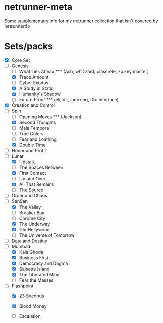 # netrunner-meta
Some supplementary info for my netrunner collection that isn't covered by netrunnerdb

# Sets/packs
 - [x] Core Set
 - [ ] Genesis
   - [ ] What Lies Ahead *** (Ash, whizzard, plascrete, zu key master)
   - [x] Trace Amount
   - [ ] Cyber Exodus
   - [x] A Study in Static
   - [x] Humanity's Shadow
   - [ ] Future Proof *** (eli, dlr, indexing, r&d interface)
 - [x] Creation and Control
 - [ ] Spin
   - [ ] Opening Moves *** (Jackson)
   - [x] Second Thoughts
   - [ ] Mala Tempora
   - [ ] True Colors
   - [ ] Fear and Loathing
   - [x] Double Time
 - [ ] Honor and Profit
 - [ ] Lunar
   - [x] Upstalk
   - [ ] The Spaces Between
   - [x] First Contact
   - [ ] Up and Over
   - [x] All That Remains
   - [ ] The Source
 - [ ] Order and Chaos
 - [ ] SanSan
   - [x] The Valley
   - [ ] Breaker Bay
   - [ ] Chrome City
   - [x] The Underway
   - [x] Old Hollywood
   - [ ] The Universe of Tomorrow
 - [ ] Data and Destiny
 - [ ] Mumbad
   - [x] Kala Ghoda
   - [x] Business First
   - [x] Democracy and Dogma
   - [x] Salsette Island
   - [x] The Liberated Mind
   - [ ] Fear the Masses
 - [ ] Flashpoint
   - [x] 23 Seconds
   - [x] Blood Money
   - [ ] Escalation

